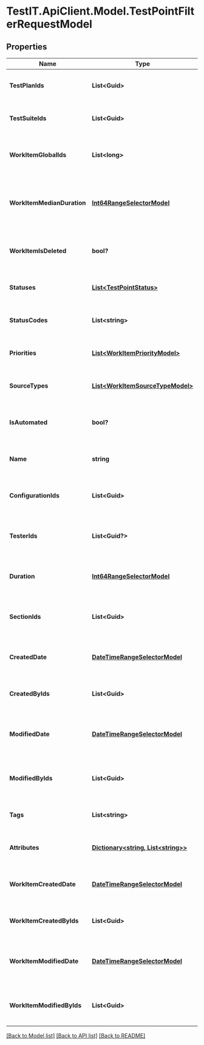 # TestIT.ApiClient.Model.TestPointFilterRequestModel

## Properties

Name | Type | Description | Notes
------------ | ------------- | ------------- | -------------
**TestPlanIds** | **List&lt;Guid&gt;** | Specifies a test point test plan IDS to search for | [optional] 
**TestSuiteIds** | **List&lt;Guid&gt;** | Specifies a test point test suite IDs to search for | [optional] 
**WorkItemGlobalIds** | **List&lt;long&gt;** | Specifies a test point work item global IDs to search for | [optional] 
**WorkItemMedianDuration** | [**Int64RangeSelectorModel**](Int64RangeSelectorModel.md) | Specifies a test point work item median duration range to search for | [optional] 
**WorkItemIsDeleted** | **bool?** | Specifies a test point work item is deleted flag to search for | [optional] 
**Statuses** | [**List&lt;TestPointStatus&gt;**](TestPointStatus.md) | Specifies a test point statuses to search for | [optional] 
**StatusCodes** | **List&lt;string&gt;** | Specifies a test point status codes to search for | [optional] 
**Priorities** | [**List&lt;WorkItemPriorityModel&gt;**](WorkItemPriorityModel.md) | Specifies a test point priorities to search for | [optional] 
**SourceTypes** | [**List&lt;WorkItemSourceTypeModel&gt;**](WorkItemSourceTypeModel.md) | Specifies a test point source types to search for | [optional] 
**IsAutomated** | **bool?** | Specifies a test point automation status to search for | [optional] 
**Name** | **string** | Specifies a test point name to search for | [optional] 
**ConfigurationIds** | **List&lt;Guid&gt;** | Specifies a test point configuration IDs to search for | [optional] 
**TesterIds** | **List&lt;Guid?&gt;** | Specifies a test point assigned user IDs to search for | [optional] 
**Duration** | [**Int64RangeSelectorModel**](Int64RangeSelectorModel.md) | Specifies a test point range of duration to search for | [optional] 
**SectionIds** | **List&lt;Guid&gt;** | Specifies a test point work item section IDs to search for | [optional] 
**CreatedDate** | [**DateTimeRangeSelectorModel**](DateTimeRangeSelectorModel.md) | Specifies a test point range of creation date to search for | [optional] 
**CreatedByIds** | **List&lt;Guid&gt;** | Specifies a test point creator IDs to search for | [optional] 
**ModifiedDate** | [**DateTimeRangeSelectorModel**](DateTimeRangeSelectorModel.md) | Specifies a test point range of last modification date to search for | [optional] 
**ModifiedByIds** | **List&lt;Guid&gt;** | Specifies a test point last editor IDs to search for | [optional] 
**Tags** | **List&lt;string&gt;** | Specifies a test point tags to search for | [optional] 
**Attributes** | [**Dictionary&lt;string, List&lt;string&gt;&gt;**](Set.md) | Specifies a test point attributes to search for | [optional] 
**WorkItemCreatedDate** | [**DateTimeRangeSelectorModel**](DateTimeRangeSelectorModel.md) | Specifies a work item range of creation date to search for | [optional] 
**WorkItemCreatedByIds** | **List&lt;Guid&gt;** | Specifies a work item creator IDs to search for | [optional] 
**WorkItemModifiedDate** | [**DateTimeRangeSelectorModel**](DateTimeRangeSelectorModel.md) | Specifies a work item range of last modification date to search for | [optional] 
**WorkItemModifiedByIds** | **List&lt;Guid&gt;** | Specifies a work item last editor IDs to search for | [optional] 

[[Back to Model list]](../README.md#documentation-for-models) [[Back to API list]](../README.md#documentation-for-api-endpoints) [[Back to README]](../README.md)

